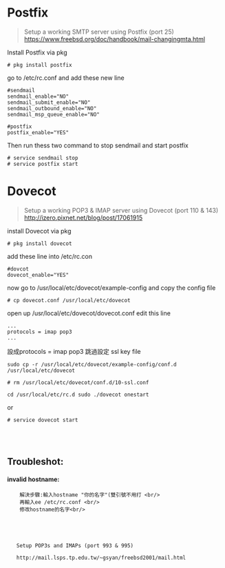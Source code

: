 # Postfix 
> Setup a working SMTP server using Postfix (port 25) <br>
> https://www.freebsd.org/doc/handbook/mail-changingmta.html

Install Postfix via pkg
```
# pkg install postfix
```
go to /etc/rc.conf and add these new line
```
#sendmail
sendmail_enable="NO"
sendmail_submit_enable="NO"
sendmail_outbound_enable="NO"
sendmail_msp_queue_enable="NO"

#postfix
postfix_enable="YES"
```
Then run thess two command to stop sendmail and start postfix
```
# service sendmail stop
# service postfix start
```

# Dovecot
> Setup a working POP3 & IMAP server using Dovecot (port 110 & 143) <br>
> http://izero.pixnet.net/blog/post/17061915

install Dovecot via pkg
```
# pkg install dovecot
```
add these line into /etc/rc.con
```
#dovcot
dovecot_enable="YES"
```
now go to /usr/local/etc/dovecot/example-config and copy the config file
```
# cp dovecot.conf /usr/local/etc/dovecot
```
open up /usr/local/etc/dovecot/dovecot.conf edit this line
```
...
protocols = imap pop3
...
```
設成protocols = imap pop3 
跳過設定
ssl key file

```
sudo cp -r /usr/local/etc/dovecot/example-config/conf.d /usr/local/etc/dovecot
```

```
# rm /usr/local/etc/dovecot/conf.d/10-ssl.conf
```

```
cd /usr/local/etc/rc.d sudo ./dovecot onestart
```
or
```
# service dovecot start
```
<br/>
<br/>

## Troubleshot:

#### invalid hostname:<br/>
        解決步驟:輸入hostname "你的名字"(雙引號不用打 <br/>
        再輸入ee /etc/rc.conf <br/>
        修改hostname的名字<br/>
        
        
        
        
        
       Setup POP3s and IMAPs (port 993 & 995)
       
       http://mail.lsps.tp.edu.tw/~gsyan/freebsd2001/mail.html
